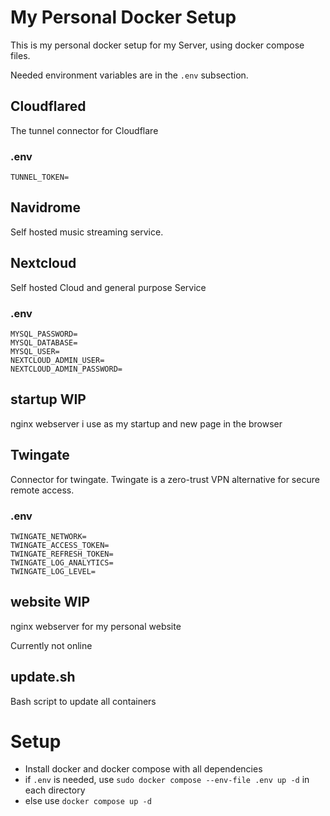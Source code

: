 # My Personal Docker Setup
This is my personal docker setup for my Server, using docker compose files.

Needed environment variables are in the `.env` subsection.

## Cloudflared
The tunnel connector for Cloudflare

### .env
```
TUNNEL_TOKEN=
```

## Navidrome
Self hosted music streaming service.

## Nextcloud
Self hosted Cloud and general purpose Service

### .env
```
MYSQL_PASSWORD=
MYSQL_DATABASE=
MYSQL_USER=
NEXTCLOUD_ADMIN_USER=
NEXTCLOUD_ADMIN_PASSWORD=
```

## startup WIP
nginx webserver i use as my startup and new page in the browser


## Twingate
Connector for twingate.
Twingate is a zero-trust VPN alternative for secure remote access.

### .env
```
TWINGATE_NETWORK=
TWINGATE_ACCESS_TOKEN=
TWINGATE_REFRESH_TOKEN=
TWINGATE_LOG_ANALYTICS=
TWINGATE_LOG_LEVEL=
```

## website WIP
nginx webserver for my personal website

Currently not online

## update.sh 
Bash script to update all containers

# Setup
- Install docker and docker compose with all dependencies
- if `.env` is needed, use `sudo docker compose --env-file .env up -d` in each directory 
- else use `docker compose up -d` 
